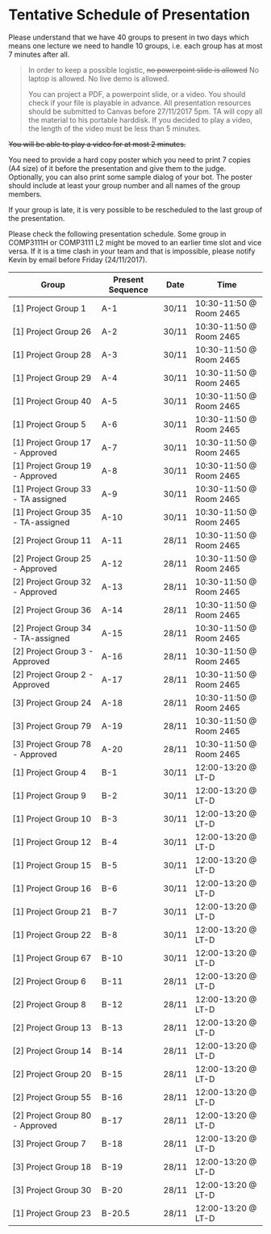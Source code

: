 # Tentative Schedule of Presentation

Please understand that we have 40 groups to present in two days which means one lecture we need to handle 10 groups, i.e. each group has at most 7 minutes after all.

> In order to keep a possible logistic, ~~no powerpoint slide is allowed~~ No laptop is allowed. No live demo is allowed. 
>
> You can project a PDF, a powerpoint slide, or a video. You should check if your file is playable in advance.
> All presentation resources should be submitted to Canvas before 27/11/2017 5pm. TA will copy all the material to his portable harddisk.
> If you decided to play a video, the length of the video must be less than 5 minutes.

~~You will be able to play a video for at most 2 minutes.~~

You need to provide a hard copy poster which you need to print 7 copies (A4 size) of it before the presentation and give them to the judge. Optionally, you can also print some sample dialog of your bot. The poster should include at least your group number and all names of the group members.

If your group is late, it is very possible to be rescheduled to the last group of the presentation. 

Please check the following presentation schedule. Some group in COMP3111H or COMP3111 L2 might be moved to an earlier time slot and vice versa. If it is a time clash in your team and that is impossible, please notify Kevin by email before Friday (24/11/2017).



Group | Present Sequence | Date | Time
--- | --- | --- | ---
[1] Project Group 1 | A-1 | 30/11 | 10:30-11:50 @ Room 2465
[1] Project Group 26 | A-2 | 30/11 | 10:30-11:50 @ Room 2465
[1] Project Group 28 | A-3 | 30/11 | 10:30-11:50 @ Room 2465
[1] Project Group 29 | A-4 | 30/11 | 10:30-11:50 @ Room 2465
[1] Project Group 40 | A-5 | 30/11 | 10:30-11:50 @ Room 2465
[1] Project Group 5 | A-6 | 30/11 | 10:30-11:50 @ Room 2465
[1] Project Group 17 - Approved | A-7 | 30/11 | 10:30-11:50 @ Room 2465
[1] Project Group 19 - Approved | A-8 | 30/11 | 10:30-11:50 @ Room 2465
[1] Project Group 33 - TA assigned | A-9 | 30/11 | 10:30-11:50 @ Room 2465
[1] Project Group 35 - TA-assigned | A-10 | 30/11 | 10:30-11:50 @ Room 2465
[2] Project Group 11 | A-11 | 28/11 | 10:30-11:50 @ Room 2465
[2] Project Group 25 - Approved | A-12 | 28/11 | 10:30-11:50 @ Room 2465
[2] Project Group 32 - Approved | A-13 | 28/11 | 10:30-11:50 @ Room 2465
[2] Project Group 36 | A-14 | 28/11 | 10:30-11:50 @ Room 2465
[2] Project Group 34 - TA-assigned | A-15 | 28/11 | 10:30-11:50 @ Room 2465
[2] Project Group 3 - Approved | A-16 | 28/11 | 10:30-11:50 @ Room 2465
[2] Project Group 2 - Approved | A-17 | 28/11 | 10:30-11:50 @ Room 2465
[3] Project Group 24 | A-18 | 28/11 | 10:30-11:50 @ Room 2465
[3] Project Group 79 | A-19 | 28/11 | 10:30-11:50 @ Room 2465
[3] Project Group 78 - Approved | A-20 | 28/11 | 10:30-11:50 @ Room 2465
[1] Project Group 4 | B-1 | 30/11 | 12:00-13:20 @ LT-D
[1] Project Group 9 | B-2 | 30/11 | 12:00-13:20 @ LT-D
[1] Project Group 10 | B-3 | 30/11 | 12:00-13:20 @ LT-D
[1] Project Group 12 | B-4 | 30/11 | 12:00-13:20 @ LT-D
[1] Project Group 15 | B-5 | 30/11 | 12:00-13:20 @ LT-D
[1] Project Group 16 | B-6 | 30/11 | 12:00-13:20 @ LT-D
[1] Project Group 21 | B-7 | 30/11 | 12:00-13:20 @ LT-D
[1] Project Group 22 | B-8 | 30/11 | 12:00-13:20 @ LT-D
[1] Project Group 67 | B-10 | 30/11 | 12:00-13:20 @ LT-D
[2] Project Group 6 | B-11 | 28/11 | 12:00-13:20 @ LT-D
[2] Project Group 8 | B-12 | 28/11 | 12:00-13:20 @ LT-D
[2] Project Group 13 | B-13 | 28/11 | 12:00-13:20 @ LT-D
[2] Project Group 14 | B-14 | 28/11 | 12:00-13:20 @ LT-D
[2] Project Group 20 | B-15 | 28/11 | 12:00-13:20 @ LT-D
[2] Project Group 55 | B-16 | 28/11 | 12:00-13:20 @ LT-D
[2] Project Group 80 - Approved | B-17 | 28/11 | 12:00-13:20 @ LT-D
[3] Project Group 7 | B-18 | 28/11 | 12:00-13:20 @ LT-D
[3] Project Group 18 | B-19 | 28/11 | 12:00-13:20 @ LT-D
[3] Project Group 30 | B-20 | 28/11 | 12:00-13:20 @ LT-D
[1] Project Group 23 | B-20.5 | 28/11 | 12:00-13:20 @ LT-D
